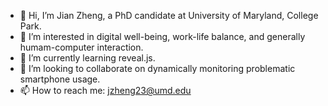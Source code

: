 - 👋 Hi, I’m Jian Zheng, a PhD candidate at University of Maryland, College Park. 
- 👀 I’m interested in digital well-being, work-life balance, and generally humam-computer interaction.
- 🌱 I’m currently learning reveal.js.
- 💞️ I’m looking to collaborate on dynamically monitoring problematic smartphone usage. 
- 📫 How to reach me: jzheng23@umd.edu

<!---
jzheng23/jzheng23 is a ✨ special ✨ repository because its `README.md` (this file) appears on your GitHub profile.
You can click the Preview link to take a look at your changes.
--->
